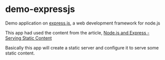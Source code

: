 demo-expressjs
==============

Demo application on [express.js](http://expressjs.com/), a web development framework for node.js

This app had used the content from the article, [Node.js and Express - Serving Static Content](http://blog.modulus.io/nodejs-and-express-static-content)

Basically this app will create a static server and configure it to serve some static content.
